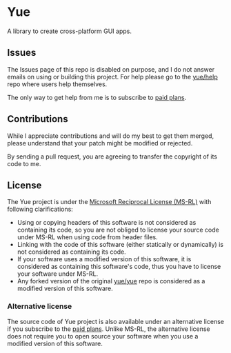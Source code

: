 # Yue

A library to create cross-platform GUI apps.

## Issues

The Issues page of this repo is disabled on purpose, and I do not answer emails
on using or building this project. For help please go to the
[yue/help](https://github.com/yue/help) repo where users help themselves.

The only way to get help from me is to subscribe to [paid plans][paid-plans].

## Contributions

While I appreciate contributions and will do my best to get them merged, please
understand that your patch might be modified or rejected.

By sending a pull request, you are agreeing to transfer the copyright of its
code to me.

## License

The Yue project is under the [Microsoft Reciprocal License (MS-RL)][ms-rl]
with following clarifications:

* Using or copying headers of this software is not considered as containing
  its code, so you are not obliged to license your source code under MS-RL
  when using code from header files.
* Linking with the code of this software (either statically or dynamically) is
  not considered as containing its code.
* If your software uses a modified version of this software, it is considered
  as containing this software's code, thus you have to license your software
  under MS-RL.
* Any forked version of the original [yue/yue](https://github.com/yue/yue) repo
  is considered as a modified version of this software.

### Alternative license

The source code of Yue project is also available under an alternative license if
you subscribe to the [paid plans][paid-plans]. Unlike MS-RL, the alternative
license does not require you to open source your software when you use a
modified version of this software.

[ms-rl]: https://github.com/yue/yue/blob/master/LICENSE
[paid-plans]: https://github.com/yue/yue/tree/master/docs/paid_plans

